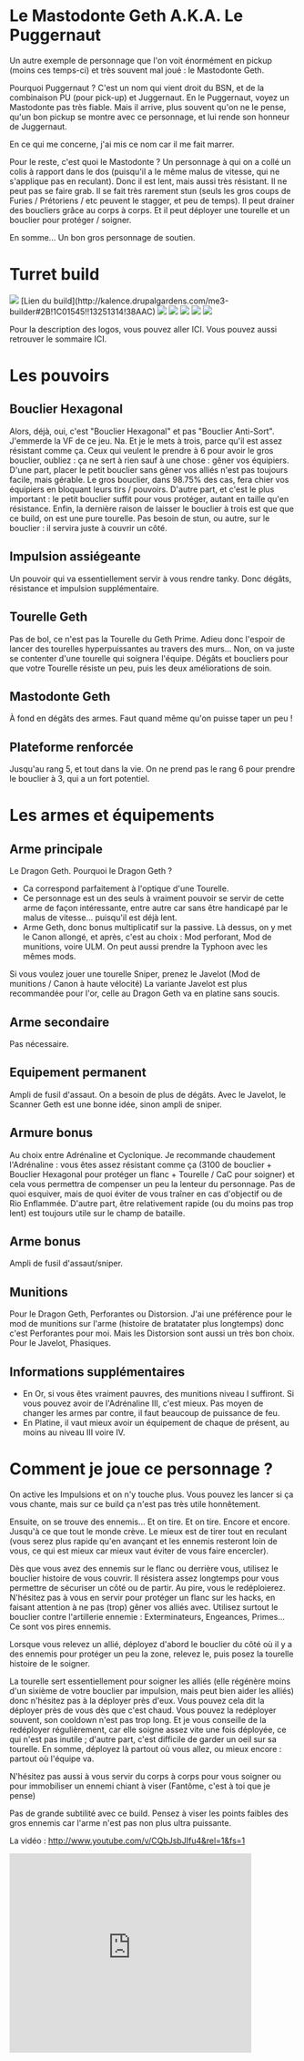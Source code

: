 Le Mastodonte Geth A.K.A. Le Puggernaut
=======================================

Un autre exemple de personnage que l'on voit énormément en pickup (moins ces temps-ci) et très souvent mal joué : le Mastodonte Geth.

Pourquoi Puggernaut ? C'est un nom qui vient droit du BSN, et de la combinaison PU (pour pick-up) et Juggernaut. En le Puggernaut, voyez un Mastodonte pas très fiable. Mais il arrive, plus souvent qu'on ne le pense, qu'un bon pickup se montre avec ce personnage, et lui rende son honneur de Juggernaut.

En ce qui me concerne, j'ai mis ce nom car il me fait marrer.

Pour le reste, c'est quoi le Mastodonte ? Un personnage à qui on a collé un colis à rapport dans le dos (puisqu'il a le même malus de vitesse, qui ne s'applique pas en reculant). Donc il est lent, mais aussi très résistant. Il ne peut pas se faire grab. Il se fait très rarement stun (seuls les gros coups de Furies / Prétoriens / etc peuvent le stagger, et peu de temps). Il peut drainer des boucliers grâce au corps à corps. Et il peut déployer une tourelle et un bouclier pour protéger / soigner.

En somme... Un bon gros personnage de soutien.  


Turret build
============

<img src="http://i.imgur.com/7pTtkCD.png" />
[Lien du build](http://kalence.drupalgardens.com/me3-builder#2B!1C01545!!13251314!38AAC)

<img src="https://raw.githubusercontent.com/tst2005/me3/master/static/img/logo1-or-et-platine.png" />
<img src="https://raw.githubusercontent.com/tst2005/me3/master/static/img/logo2-4etoiles.png" />
<img src="https://raw.githubusercontent.com/tst2005/me3/master/static/img/logo3-vert.png" />
<img src="https://raw.githubusercontent.com/tst2005/me3/master/static/img/logo4-4etoiles.png" />
<img src="https://raw.githubusercontent.com/tst2005/me3/master/static/img/logo5-3etoiles.png" />

Pour la description des logos, vous pouvez aller ICI. Vous pouvez aussi retrouver le sommaire ICI. 


Les pouvoirs
============

## Bouclier Hexagonal

Alors, déjà, oui, c'est "Bouclier Hexagonal" et pas "Bouclier Anti-Sort". J'emmerde la VF de ce jeu. Na.
Et je le mets à trois, parce qu'il est assez résistant comme ça. Ceux qui veulent le prendre à 6 pour avoir le gros bouclier, oubliez : ça ne sert à rien sauf à une chose : gêner vos équipiers.
D'une part, placer le petit bouclier sans gêner vos alliés n'est pas toujours facile, mais gérable. Le gros bouclier, dans 98.75% des cas, fera chier vos équipiers en bloquant leurs tirs / pouvoirs.
D'autre part, et c'est le plus important : le petit bouclier suffit pour vous protéger, autant en taille qu'en résistance.
Enfin, la dernière raison de laisser le bouclier à trois est que que ce build, on est une pure tourelle. Pas besoin de stun, ou autre, sur le bouclier : il servira juste à couvrir un côté. 

## Impulsion assiégeante

Un pouvoir qui va essentiellement servir à vous rendre tanky. Donc dégâts, résistance et impulsion supplémentaire.

## Tourelle Geth

Pas de bol, ce n'est pas la Tourelle du Geth Prime. Adieu donc l'espoir de lancer des tourelles hyperpuissantes au travers des murs... Non, on va juste se contenter d'une tourelle qui soignera l'équipe.
Dégâts et boucliers pour que votre Tourelle résiste un peu, puis les deux améliorations de soin.

## Mastodonte Geth

À fond en dégâts des armes. Faut quand même qu'on puisse taper un peu !

## Plateforme renforcée

Jusqu'au rang 5, et tout dans la vie. On ne prend pas le rang 6 pour prendre le bouclier à 3, qui a un fort potentiel. 

Les armes et équipements
========================

## Arme principale

Le Dragon Geth. Pourquoi le Dragon Geth ?
 * Ca correspond parfaitement à l'optique d'une Tourelle.
 * Ce personnage est un des seuls à vraiment pouvoir se servir de cette arme de façon intéressante, entre autre car sans être handicapé par le malus de vitesse... puisqu'il est déjà lent.
 * Arme Geth, donc bonus multiplicatif sur la passive.
Là dessus, on y met le Canon allongé, et après, c'est au choix : Mod perforant, Mod de munitions, voire ULM.
On peut aussi prendre la Typhoon avec les mêmes mods.

Si vous voulez jouer une tourelle Sniper, prenez le Javelot (Mod de munitions / Canon à haute vélocité)
La variante Javelot est plus recommandée pour l'or, celle au Dragon Geth va en platine sans soucis. 

## Arme secondaire

Pas nécessaire.

## Equipement permanent

Ampli de fusil d'assaut. On a besoin de plus de dégâts. Avec le Javelot, le Scanner Geth est une bonne idée, sinon ampli de sniper.

## Armure bonus

Au choix entre Adrénaline et Cyclonique. Je recommande chaudement l'Adrénaline : vous êtes assez résistant comme ça (3100 de bouclier + Bouclier Hexagonal pour protéger un flanc + Tourelle / CaC pour soigner) et cela vous permettra de compenser un peu la lenteur du personnage. Pas de quoi esquiver, mais de quoi éviter de vous traîner en cas d'objectif ou de Rio Enflammée. D'autre part, être relativement rapide (ou du moins pas trop lent) est toujours utile sur le champ de bataille.

## Arme bonus

Ampli de fusil d'assaut/sniper.

## Munitions

Pour le Dragon Geth, Perforantes ou Distorsion. J'ai une préférence pour le mod de munitions sur l'arme (histoire de bratatater plus longtemps) donc c'est Perforantes pour moi. Mais les Distorsion sont aussi un très bon choix.
Pour le Javelot, Phasiques.

## Informations supplémentaires

 * En Or, si vous êtes vraiment pauvres, des munitions niveau I suffiront. Si vous pouvez avoir de l'Adrénaline III, c'est mieux.
   Pas moyen de changer les armes par contre, il faut beaucoup de puissance de feu.
 * En Platine, il vaut mieux avoir un équipement de chaque de présent, au moins au niveau III voire IV.


Comment je joue ce personnage ?
===============================

On active les Impulsions et on n'y touche plus. Vous pouvez les lancer si ça vous chante, mais sur ce build ça n'est pas très utile honnêtement.

Ensuite, on se trouve des ennemis... Et on tire. Et on tire. Encore et encore. Jusqu'à ce que tout le monde crève. Le mieux est de tirer tout en reculant (vous serez plus rapide qu'en avançant et les ennemis resteront loin de vous, ce qui est mieux car mieux vaut éviter de vous faire encercler).

Dès que vous avez des ennemis sur le flanc ou derrière vous, utilisez le bouclier histoire de vous couvrir. Il résistera assez longtemps pour vous permettre de sécuriser un côté ou de partir. Au pire, vous le redéploierez. N'hésitez pas à vous en servir pour protéger un flanc sur les hacks, en faisant attention à ne pas (trop) gêner vos alliés avec.
Utilisez surtout le bouclier contre l'artillerie ennemie : Exterminateurs, Engeances, Primes... Ce sont vos pires ennemis.

Lorsque vous relevez un allié, déployez d'abord le bouclier du côté où il y a des ennemis pour protéger un peu la zone, relevez le, puis posez la tourelle histoire de le soigner. 

La tourelle sert essentiellement pour soigner les alliés (elle régénère moins d'un sixième de votre bouclier par impulsion, mais peut bien aider les alliés) donc n'hésitez pas à la déployer près d'eux. Vous pouvez cela dit la déployer près de vous dès que c'est chaud. 
Vous pouvez la redéployer souvent, son cooldown n'est pas trop long. Et je vous conseille de la redéployer régulièrement, car elle soigne assez vite une fois déployée, ce qui n'est pas inutile ; d'autre part, c'est difficile de garder un oeil sur sa tourelle. En somme, déployez là partout où vous allez, ou mieux encore : partout où l'équipe va.

N'hésitez pas aussi à vous servir du corps à corps pour vous soigner ou pour immobiliser un ennemi chiant à viser (Fantôme, c'est à toi que je pense)

Pas de grande subtilité avec ce build. Pensez à viser les points faibles des gros ennemis car l'arme n'est pas non plus ultra puissante.


La vidéo :
http://www.youtube.com/v/CQbJsbJIfu4&rel=1&fs=1

<embed src="http://www.youtube.com/v/CQbJsbJIfu4&amp;rel=1&amp;fs=1" type="application/x-shockwave-flash" allowFullScreen="true" allowScriptAccess="never" wmode="transparent" width="425px" height="350px"><noembed><a href="http://www.youtube.com/watch?v=CQbJsbJIfu4" target="_blank">http://www.youtube.com/watch?v=CQbJsbJIfu4</a></noembed></embed>


